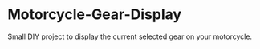 # Motorcycle-Gear-Display
Small DIY project to display the current selected gear on your motorcycle.
